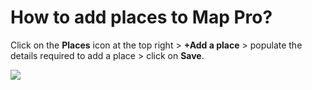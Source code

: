 # How to add places to Map Pro?

<p class="no-margin">Click on the <b>Places</b> icon at the top right &gt; <b>+Add a place</b> &gt; populate the details required to add a place &gt; click on <b>Save</b>.</p>
<p class="no-margin"></p>
<div class="intercom-container"><img src="/assets/img/teams-pro/image_120.png"></div>

<Hubspot />
<Clarity />
<GoogleAnalytics />

